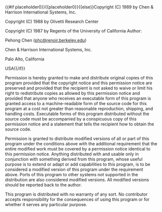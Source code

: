 {{#if placeholder0}}{{placeholder0}}{{else}}Copyright (C) 1989 by Chen & Harrison International Systems, Inc.
        
Copyright (C) 1988 by Olivetti Research Center
        
Copyright (C) 1987 by Regents of the University of California Author:
        
Pehong Chen (phc@renoir.berkeley.edu)
        
Chen & Harrison International Systems, Inc.
        
Palo Alto, California
        
USA{{/if}}

Permission is hereby granted to make and distribute original copies of this program provided that the copyright notice and this permission notice are preserved and provided that the recipient is not asked to waive or limit his right to redistribute copies as allowed by this permission notice and provided that anyone who receives an executable form of this program is granted access to a machine-readable form of the source code for this program at a cost not greater than reasonable reproduction, shipping, and handling costs. Executable forms of this program distributed without the source code must be accompanied by a conspicuous copy of this permission notice and a statement that tells the recipient how to obtain the source code.

Permission is granted to distribute modified versions of all or part of this program under the conditions above with the additional requirement that the entire modified work must be covered by a permission notice identical to this permission notice. Anything distributed with and usable only in conjunction with something derived from this program, whose useful purpose is to extend or adapt or add capabilities to this program, is to be considered a modified version of this program under the requirement above. Ports of this program to other systems not supported in the distribution are also considered modified versions. All modified versions should be reported back to the author.

This program is distributed with no warranty of any sort. No contributor accepts responsibility for the consequences of using this program or for whether it serves any particular purpose.